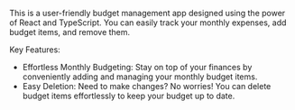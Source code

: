 This is a user-friendly budget management app designed using the power of React and TypeScript. You can easily track your monthly expenses, add budget items, and remove them.

Key Features:
* Effortless Monthly Budgeting: Stay on top of your finances by conveniently adding and managing your monthly budget items.
* Easy Deletion: Need to make changes? No worries! You can delete budget items effortlessly to keep your budget up to date.
